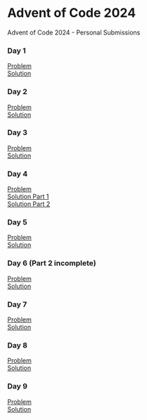 # Advent of Code 2024 
Advent of Code 2024 - Personal Submissions

### Day 1
[Problem](day_1/problem) <br/>
[Solution](day_1/day_1.py)

### Day 2
[Problem](day_2/problem) <br/>
[Solution](day_2/day_2.py)

### Day 3
[Problem](day_3/problem) <br/>
[Solution](day_3/day_3.py)

### Day 4
[Problem](day_4/problem) <br/>
[Solution Part 1](day_4/day_4_part_1.py) <br/>
[Solution Part 2](day_4/day_4_part_2.py)

### Day 5
[Problem](day_5/problem) <br/>
[Solution](day_5/day_5.py)

### Day 6 (Part 2 incomplete)
[Problem](day_6/problem) <br/>
[Solution](day_6/day_6.py)

### Day 7
[Problem](day_7/problem) <br/>
[Solution](day_7/day_7.py)

### Day 8
[Problem](day_8/problem) <br/>
[Solution](day_8/day_8.py)

### Day 9
[Problem](day_9/problem) <br/>
[Solution](day_9/day_9.py)


